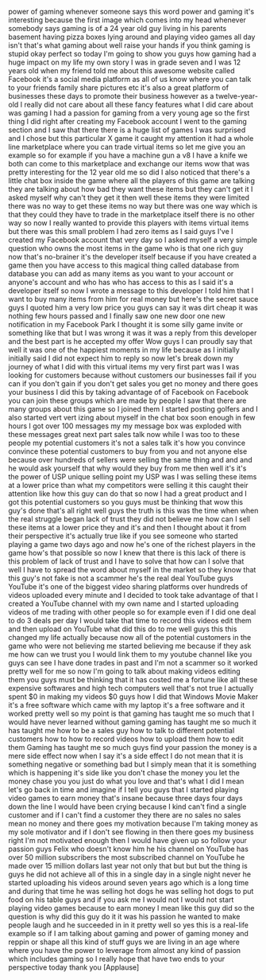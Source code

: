 
power of gaming whenever someone says
this word power and gaming it&#39;s
interesting because the first image
which comes into my head whenever
somebody says gaming is of a 24 year old
guy living in his parents basement
having pizza boxes lying around and
playing video games all day isn&#39;t that&#39;s
what gaming about well raise your hands
if you think gaming is stupid okay
perfect so today I&#39;m going to show you
guys how gaming had a huge impact on my
life my own story I was in grade seven
and I was 12 years old when my friend
told me about this awesome website
called Facebook it&#39;s a social media
platform as all of us know where you can
talk to your friends family share
pictures etc it&#39;s also a great platform
of businesses these days to promote
their business however as a
twelve-year-old I really did not care
about all these fancy features what I
did care about was gaming I had a
passion for gaming from a very young age
so the first thing I did right after
creating my Facebook account I went to
the gaming section and I saw that there
there is a huge list of games I was
surprised and I chose but this
particular X game it caught my attention
it had a whole line marketplace where
you can trade virtual items so let me
give you an example so for example if
you have a machine gun a v8 I have a
knife we both can come to this
marketplace and exchange our items wow
that was pretty interesting for the 12
year old me so did I also noticed that
there&#39;s a little chat box inside the
game where all the players of this game
are talking they are talking about how
bad they want these items but they can&#39;t
get it I asked myself why can&#39;t they get
it then well these items they were
limited there was no way to get these
items no way but there was one way which
is that they could they have to trade in
the marketplace itself there is no other
way
so now I really wanted to provide this
players with items virtual items but
there was this small problem I had zero
items as I said guys I&#39;ve I created my
Facebook account that very day so I
asked myself a very simple question who
owns the most items in the game who is
that one rich guy
now that&#39;s no-brainer it&#39;s the developer
itself because if you have created a
game then you have access to this
magical thing called database from
database you can add as many items as
you want to your account or anyone&#39;s
account and who has who has access to
this as I said it&#39;s a developer itself
so now I wrote a message to this
developer I told him that I want to buy
many items from him for real money but
here&#39;s the secret sauce guys I quoted
him a very low price you guys can say it
was dirt cheap it was nothing few hours
passed and I finally saw one new door
one new notification in my Facebook Park
I thought it is some silly game invite
or something like that but I was wrong
it was it was a reply from this
developer and the best part is he
accepted my offer Wow guys I can proudly
say that well it was one of the happiest
moments in my life because as I
initially initially said I did not
expect him to reply
so now let&#39;s break down my journey of
what I did with this virtual items my
very first part was I was looking for
customers because without customers our
businesses fail if you can if you don&#39;t
gain if you don&#39;t get sales you get no
money and there goes your business I did
this by taking advantage of of Facebook
on Facebook you can join these groups
which are made by people I saw that
there are many groups about this game so
I joined them I started posting golfers
and I also started vert vert izing about
myself in the chat box soon enough in
few hours I got over 100 messages my my
message box was exploded with these
messages great next part sales talk now
while I was too
to these people my potential customers
it&#39;s not a sales talk it&#39;s how you
convince convince these potential
customers to buy from you and not anyone
else because over hundreds of sellers
were selling the same thing and and and
he would ask yourself that why would
they buy from me then well it&#39;s it&#39;s the
power of USP unique selling point
my USP was I was selling these items at
a lower price than what my competitors
were selling it this caught their
attention like how this guy can do that
so now I had a great product and I got
this potential customers so you guys
must be thinking that wow this guy&#39;s
done that&#39;s all right well guys the
truth is this was the time when when the
real struggle began lack of trust they
did not believe me how can I sell these
items at a lower price they and it&#39;s and
then I thought about it from their
perspective it&#39;s actually true like if
you see someone who started playing a
game two days ago and now he&#39;s one of
the richest players in the game how&#39;s
that possible so now I knew that there
is this lack of there is this problem of
lack of trust and I have to solve that
how can I solve that well I have to
spread the word about myself in the
market so they know that this guy&#39;s not
fake is not a scammer he&#39;s the real deal
YouTube guys YouTube it&#39;s one of the
biggest video sharing platforms over
hundreds of videos uploaded every minute
and I decided to took take advantage of
that I created a YouTube channel with my
own name and I started uploading videos
of me trading with other people so for
example even if I did one deal to do 3
deals per day I would take that time to
record this videos edit them and then
upload on YouTube
what did this do to me well guys this
this changed my life actually because
now all of the potential customers in
the game who were not believing me
started believing me because if they ask
me how can we trust you
I would link them to my youtube channel
like you guys can see
I have done trades in past and I&#39;m not a
scammer so it worked pretty well for me
so now I&#39;m going to talk about making
videos editing them you guys must be
thinking that it has costed me a fortune
like all these expensive softwares and
high tech computers well that&#39;s not true
I actually spent $0 in making my videos
$0 guys how I did that Windows Movie
Maker it&#39;s a free software which came
with my laptop it&#39;s a free software and
it worked pretty well so my point is
that gaming has taught me so much that I
would have never learned without gaming
gaming has taught me so much it has
taught me how to be a sales guy how to
talk to different potential customers
how to how to record videos how to
upload them how to edit them Gaming has
taught me so much guys
find your passion the money is a mere
side effect now when I say it&#39;s a side
effect I do not mean that it is
something negative or something bad but
I simply mean that it is something which
is happening it&#39;s side like you don&#39;t
chase the money you let the money chase
you you just do what you love and that&#39;s
what I did I mean let&#39;s go back in time
and imagine if I tell you guys that I
started playing video games to earn
money that&#39;s insane
because three days four days down the
line I would have been crying because I
kind can&#39;t find a single customer and if
I can&#39;t find a customer they there are
no sales no sales mean no money and
there goes my motivation because I&#39;m
taking money as my sole motivator and if
I don&#39;t see flowing in then there goes
my business right I&#39;m not motivated
enough then I would have given up so
follow your passion guys Felix who
doesn&#39;t know him he his channel on
YouTube has over 50 million subscribers
the most subscribed channel on YouTube
he made over 15 million dollars last
year not only that but but but the thing
is guys he did not achieve all of this
in a single day in a single night never
he started uploading his videos around
seven years ago
which is a long time and during that
time he was selling hot dogs he was
selling hot dogs to put food on his
table guys and if you ask me I would not
I would not start playing video games
because to earn money I mean like this
guy did so the question is why did this
guy do it it was his passion he wanted
to make people laugh and he succeeded in
in it pretty well so yes this is a
real-life example so if I am talking
about gaming and power of gaming money
and reppin or shape all this kind of
stuff guys we are living in an age where
where you have the power to leverage
from almost any kind of passion which
includes gaming so I really hope that
have two ends to your perspective today
thank you
[Applause]
